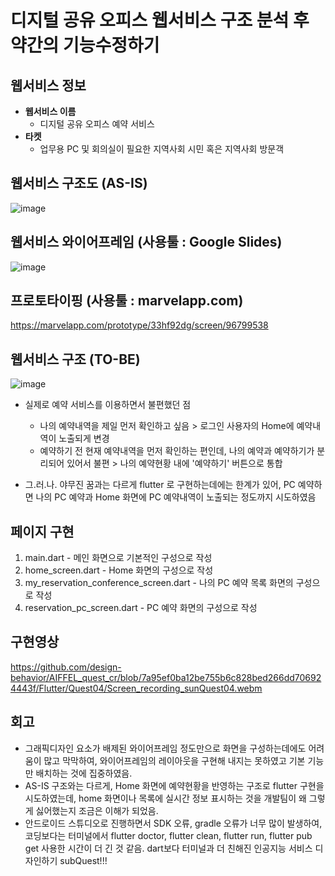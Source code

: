 # 디지털 공유 오피스 웹서비스 구조 분석 후 약간의 기능수정하기

## 웹서비스 정보
- **웹서비스 이름**
  - 디지털 공유 오피스 예약 서비스
- **타켓**
  - 업무용 PC 및 회의실이 필요한 지역사회 시민 혹은 지역사회 방문객

## 웹서비스 구조도 (AS-IS)
![image](https://github.com/user-attachments/assets/8cc8d5d4-2439-42af-ae90-24a4f4110165)

## 웹서비스 와이어프레임 (사용툴 : Google Slides)
![image](https://github.com/user-attachments/assets/5a395075-4f43-4025-8ecb-3813322da67f)

## 프로토타이핑 (사용툴 : marvelapp.com)
https://marvelapp.com/prototype/33hf92dg/screen/96799538

## 웹서비스 구조 (TO-BE)
![image](https://github.com/user-attachments/assets/dea03fd6-a389-4f57-a1b9-f902adbe986d)
- 실제로 예약 서비스를 이용하면서 불편했던 점
  - 나의 예약내역을 제일 먼저 확인하고 싶음 > 로그인 사용자의 Home에 예약내역이 노출되게 변경
  - 예약하기 전 현재 예약내역을 먼저 확인하는 편인데, 나의 예약과 예약하기가 분리되어 있어서 불편 > 나의 예약현황 내에 '예약하기' 버튼으로 통합

- 그.러.나. 야무진 꿈과는 다르게 flutter 로 구현하는데에는 한계가 있어, PC 예약하면 나의 PC 예약과 Home 화면에 PC 예약내역이 노출되는 정도까지 시도하였음

## 페이지 구현
1. main.dart - 메인 화면으로 기본적인 구성으로 작성
2. home_screen.dart - Home 화면의 구성으로 작성
3. my_reservation_conference_screen.dart - 나의 PC 예약 목록 화면의 구성으로 작성
4. reservation_pc_screen.dart - PC 예약 화면의 구성으로 작성

## 구현영상 
https://github.com/design-behavior/AIFFEL_quest_cr/blob/7a95ef0ba12be755b6c828bed266dd706924443f/Flutter/Quest04/Screen_recording_sunQuest04.webm


## 회고
- 그래픽디자인 요소가 배제된 와이어프레임 정도만으로 화면을 구성하는데에도 어려움이 많고 막막하여, 와이어프레임의 레이아웃을 구현해 내지는 못하였고 기본 기능만 배치하는 것에 집중하였음.
- AS-IS 구조와는 다르게, Home 화면에 예약현황을 반영하는 구조로 flutter 구현을 시도하였는데, home 화면이나 목록에 실시간 정보 표시하는 것을 개발팀이 왜 그렇게 싫어했는지 조금은 이해가 되었음.
- 안드로이드 스튜디오로 진행하면서 SDK 오류, gradle 오류가 너무 많이 발생하여, 코딩보다는 터미널에서 flutter doctor, flutter clean, flutter run, flutter pub get 사용한 시간이 더 긴 것 같음. dart보다 터미널과 더 친해진 인공지능 서비스 디자인하기 subQuest!!!
